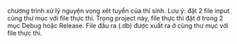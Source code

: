 chương trình xử lý nguyện vọng xét tuyển của thí sinh.
Lưu ý: đặt 2 file input cùng thư mục với file thực thi.
Trong project này, file thực thi đặt ở trong 2 mục Debug hoặc Release.
File đầu ra (.db) được xuất ra ở cùng thư mục với file thực thi.